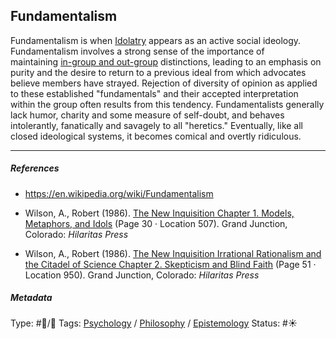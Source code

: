 ## Fundamentalism

Fundamentalism is when [Idolatry](Idolatry.md) appears as an active social ideology. Fundamentalism involves a strong sense of the importance of maintaining [in-group and out-group](In-group%20and%20out-group.md) distinctions, leading to an emphasis on purity and the desire to return to a previous ideal from which advocates believe members have strayed. Rejection of diversity of opinion as applied to these established "fundamentals" and their accepted interpretation within the group often results from this tendency. Fundamentalists generally lack humor, charity and some measure of self-doubt, and behaves intolerantly, fanatically and savagely to all "heretics." Eventually, like all closed ideological systems, it becomes comical and overtly ridiculous.

---

##### References

* https://en.wikipedia.org/wiki/Fundamentalism

* Wilson, A., Robert (1986). [The New Inquisition Chapter 1. Models, Metaphors, and Idols](The%20New%20Inquisition%20Chapter%201.%20Models,%20Metaphors,%20and%20Idols.md) (Page 30 · Location 507). Grand Junction, Colorado: *Hilaritas Press*

* Wilson, A., Robert (1986). [The New Inquisition Irrational Rationalism and the Citadel of Science Chapter 2. Skepticism and Blind Faith](The%20New%20Inquisition%20Irrational%20Rationalism%20and%20the%20Citadel%20of%20Science%20Chapter%202.%20Skepticism%20and%20Blind%20Faith.md) (Page 51 · Location 950). Grand Junction, Colorado: *Hilaritas Press*

##### Metadata

Type: #🔵/🔵 
Tags: [Psychology](Psychology.md) / [Philosophy](Philosophy.md) / [Epistemology](Epistemology.md)
Status: #☀️ 

